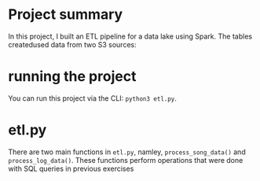 # Project summary

In this project, I built an ETL pipeline for a data lake using Spark. The tables createdused data from two S3 sources:

# running the project
You can run this project via the CLI: `python3 etl.py`.

# etl.py
There are two main functions in `etl.py`, namley, `process_song_data()` and `process_log_data()`. These functions perform operations that were done with SQL queries in previous exercises